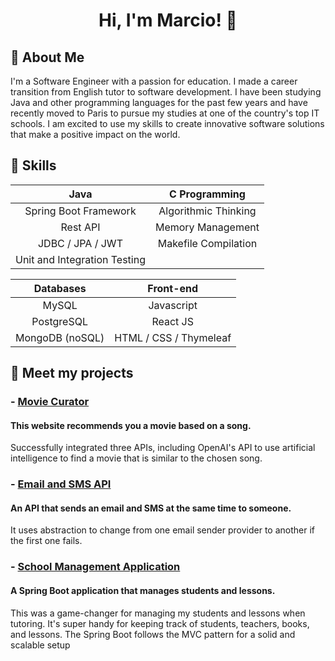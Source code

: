 <h1 align=center>Hi, I'm Marcio! 👋</h1>

## 🚀 About Me
I'm a Software Engineer with a passion for education. I made a career transition from English tutor to software development. I have been studying Java and other programming languages for the past few years and have recently moved to Paris to pursue my studies at one of the country's top IT schools. I am excited to use my skills to create innovative software solutions that make a positive impact on the world.

## 💪 Skills

| Java  | C Programming |
| :-------------: | :-------------: |
| Spring Boot Framework  | Algorithmic Thinking  |
| Rest API  | Memory Management |
| JDBC / JPA / JWT  | Makefile Compilation |
| Unit and Integration Testing |

| Databases  | Front-end  |
| :-------------: | :-------------: |
| MySQL  | Javascript  |
| PostgreSQL  | React JS |
| MongoDB (noSQL)  | HTML / CSS / Thymeleaf |

## 📁 Meet my projects

### - [Movie Curator](https://github.com/marcioflaviob/msfinder)
#### This website recommends you a movie based on a song.
Successfully integrated three APIs, including OpenAI's API to use artificial intelligence to find a movie that is similar to the chosen song.

### - [Email and SMS API](https://github.com/marcioflaviob/email-sms-sender)
#### An API that sends an email and SMS at the same time to someone.
It uses abstraction to change from one email sender provider to another if the first one fails.

### - [School Management Application](https://github.com/marcioflaviob/school-management)
#### A Spring Boot application that manages students and lessons.
This was a game-changer for managing my students and lessons when tutoring. It's super handy for keeping track of students, teachers, books, and lessons. The Spring Boot follows the MVC pattern for a solid and scalable setup
